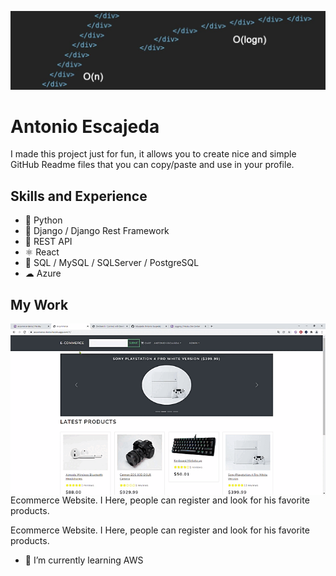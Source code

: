 ![Software Developer](https://github.com/AEscajeda/AEscajeda/blob/main/header%20linkedin.jfif?raw=true)

# Antonio Escajeda
I made this project just for fun, it allows you to create nice and simple GitHub Readme files that you can copy/paste and use in your profile.

## Skills and Experience
* 🐍 Python
* 🐍 Django / Django Rest Framework
* 🚐 REST API
* ⚛ React
* 💽 SQL / MySQL / SQLServer / PostgreSQL
* ☁ Azure

## My Work

<div class="pull-left"><img style="float: right;" src='https://raw.githubusercontent.com/AEscajeda/AEscajeda/main/e-commerce%20-%20Google%20Chrome%202022-01-11%2013-17-43%20(1).gif' /></div>

<div class="text-justify"><p>Ecommerce Website.
I Here, people can register and look for his favorite products.</p></div>

Ecommerce Website.
I Here, people can register and look for his favorite products.

- 🌱 I’m currently learning AWS 
